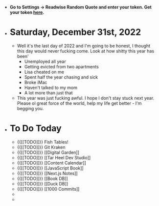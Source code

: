 - __Go to Settings -> Readwise Random Quote and enter your token. Get your token [here](https://readwise.io/access_token).__
- # Saturday, December 31st, 2022
    - Well it's the last day of 2022 and I'm going to be honest, I thought this day would never fucking come. Look at how shitty this year has been'
        - Unemployed all year
        - Getting evicted from two apartments
        - Lisa cheated on me
        - Spent half the year chasing and sick
        - Broke iMac
        - Haven't talked to my mom
        - A lot more than just that
    - This year was just fucking awful. I hope I don't stay stuck next year. Please ol great force of the world, help my life get better - I'm begging you.
- # To Do Today
    - {{[[TODO]]}} Fish Tables!
    - {{[[TODO]]}} Git Kraken
    - {{[[TODO]]}} [[Digital Garden]]
    - {{[[TODO]]}} [[Tar Heel Dev Studio]]
    - {{[[TODO]]}} [[Content Calendar]]
    - {{[[TODO]]}} [[JavaScript Book]]
    - {{[[TODO]]}} [[Next.js Notes]]
    - {{[[TODO]]}} [[Book DB]]
    - {{[[TODO]]}} [[Duck DB]]
    - {{[[TODO]]}} [[1000 Commits]]
    - 
    - 
